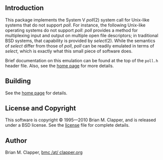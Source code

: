 ## Introduction

This package implements the System V *poll*(2) system call for Unix-like
systems that do not support *poll*. For instance, the following Unix-like
operating systems do not support *poll*: *poll* provides a method for
multiplexing input and output on multiple open file descriptors; in
traditional BSD systems, that capability is provided by *select*(2). While
the semantics of *select* differ from those of *poll*, *poll* can be
readily emulated in terms of *select*, which is exactly what this small
piece of software does.

Brief documentation on this emulation can be found at the top of the
`poll.h` header file. Also, see the [home page][] for more details.

[home page]: http://bmc.github.com/poll

## Building

See the [home page][] for details.

## License and Copyright

This software is copyright &copy; 1995—2010 Brian M. Clapper, and is released
under a BSD license. See the [license][] file for complete details.

[license]: http://bmc.github.com/poll/license.html

## Author

Brian M. Clapper, [bmc /at/ clapper.org][]

[bmc /at/ clapper.org]: mailto:bmc@clapper.org

